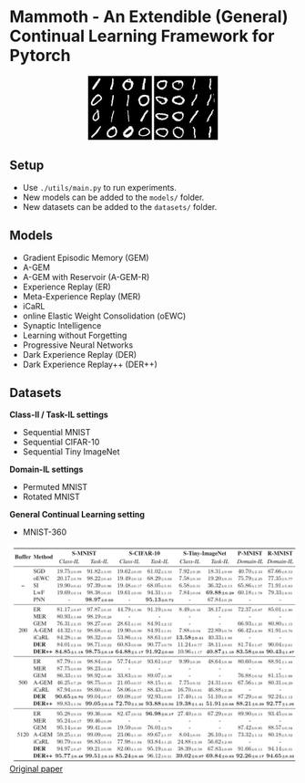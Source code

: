 # Mammoth - An Extendible (General) Continual Learning Framework for Pytorch

<p align="center">
  <img width="112" height="112" src="seq.gif">
  <img width="112" height="112" src="360.gif">
</p>

## Setup

+ Use `./utils/main.py` to run experiments.
+ New models can be added to the `models/` folder.
+ New datasets can be added to the `datasets/` folder.

## Models

+ Gradient Episodic Memory (GEM)
+ A-GEM
+ A-GEM with Reservoir (A-GEM-R)
+ Experience Replay (ER)
+ Meta-Experience Replay (MER)
+ iCaRL
+ online Elastic Weight Consolidation (oEWC)
+ Synaptic Intelligence
+ Learning without Forgetting
+ Progressive Neural Networks
+ Dark Experience Replay (DER)
+ Dark Experience Replay++ (DER++)

## Datasets

**Class-Il / Task-IL settings**

+ Sequential MNIST
+ Sequential CIFAR-10
+ Sequential Tiny ImageNet

**Domain-IL settings**

+ Permuted MNIST
+ Rotated MNIST

**General Continual Learning setting**

+ MNIST-360

![Table of results](results.png)
[Original paper](https://arxiv.org/abs/2004.07211)
